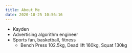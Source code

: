 ```yaml
---
title: About Me
date: 2020-10-25 10:56:16
---
```


- Kayden
- Advertising algorithm engineer
- Sports fan, basketball, fitness
  - Bench Press 102.5kg, Dead lift 160kg, Squat 130kg

